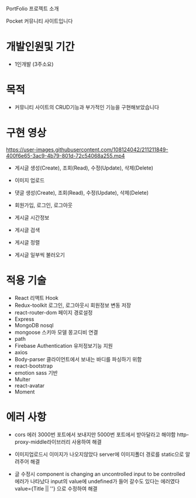 PortFolio 프로젝트 소개

Pocket 커뮤니티 사이트입니다

# 개발인원및 기간

- 1인개발 (3주소요)

# 목적

- 커뮤니티 사이트의 CRUD기능과 부가적인 기능을 구현해보았습니다

# 구현 영상

https://user-images.githubusercontent.com/108124042/211211849-400f6e65-3ac9-4b79-801d-72c54068a255.mp4

- 게시글 생성(Create), 조회(Read), 수정(Update), 삭제(Delete)

- 이미지 업로드

- 댓글 생성(Create), 조회(Read), 수정(Update), 삭제(Delete)

- 회원가입, 로그인, 로그아웃 
- 게시글 시간정보
- 게시글 검색
- 게시글 정렬
- 게시글 일부씩 불러오기


# 적용 기술

- React 리액트 Hook
- Redux-toolkit 로그인, 로그아웃시 회원정보 변동 저장
- react-router-dom 페이지 경로설정
- Express
- MongoDB nosql
- mongoose 스키마 모델 몽고디비 연결
- path
- Firebase Authentication 유저정보기능 지원
- axios
- Body-parser 클라이언트에서 보내는 바디를 파싱하기 위함
- react-bootstrap
- emotion sass 기반
- Multer
- react-avatar
- Moment


# 에러 사항

- cors 에러
3000번 포트에서 보내지만 5000번 포트에서 받아달라고 해야함
http-proxy-middle라이브러리 사용하여 해결

- 이미지업로드시 이미지가 나오지않았다
server에 이미지폴더 경로를 static으로 알려주어 해결

- 글 수정시 
component is changing an uncontrolled input to be controlled 에러가 나타났다
input의 value에 undefined가 들어 갈수도 있다는 에러였다
value={Title || ''} 으로 수정하여 해결

